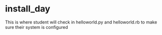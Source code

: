 install_day
===========

This is where student will check in helloworld.py and helloworld.rb to make sure their system is configured